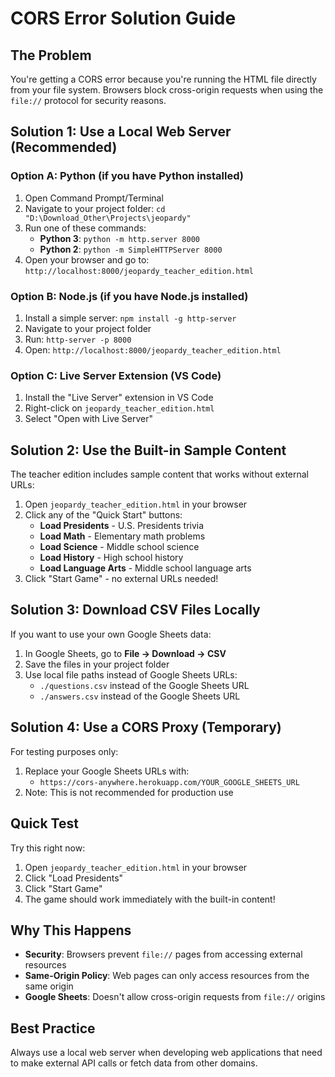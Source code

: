 # CORS Error Solution Guide

## The Problem
You're getting a CORS error because you're running the HTML file directly from your file system. Browsers block cross-origin requests when using the `file://` protocol for security reasons.

## Solution 1: Use a Local Web Server (Recommended)

### Option A: Python (if you have Python installed)
1. Open Command Prompt/Terminal
2. Navigate to your project folder: `cd "D:\Download_Other\Projects\jeopardy"`
3. Run one of these commands:
   - **Python 3**: `python -m http.server 8000`
   - **Python 2**: `python -m SimpleHTTPServer 8000`
4. Open your browser and go to: `http://localhost:8000/jeopardy_teacher_edition.html`

### Option B: Node.js (if you have Node.js installed)
1. Install a simple server: `npm install -g http-server`
2. Navigate to your project folder
3. Run: `http-server -p 8000`
4. Open: `http://localhost:8000/jeopardy_teacher_edition.html`

### Option C: Live Server Extension (VS Code)
1. Install the "Live Server" extension in VS Code
2. Right-click on `jeopardy_teacher_edition.html`
3. Select "Open with Live Server"

## Solution 2: Use the Built-in Sample Content

The teacher edition includes sample content that works without external URLs:

1. Open `jeopardy_teacher_edition.html` in your browser
2. Click any of the "Quick Start" buttons:
   - **Load Presidents** - U.S. Presidents trivia
   - **Load Math** - Elementary math problems
   - **Load Science** - Middle school science
   - **Load History** - High school history
   - **Load Language Arts** - Middle school language arts
3. Click "Start Game" - no external URLs needed!

## Solution 3: Download CSV Files Locally

If you want to use your own Google Sheets data:

1. In Google Sheets, go to **File → Download → CSV**
2. Save the files in your project folder
3. Use local file paths instead of Google Sheets URLs:
   - `./questions.csv` instead of the Google Sheets URL
   - `./answers.csv` instead of the Google Sheets URL

## Solution 4: Use a CORS Proxy (Temporary)

For testing purposes only:
1. Replace your Google Sheets URLs with:
   - `https://cors-anywhere.herokuapp.com/YOUR_GOOGLE_SHEETS_URL`
2. Note: This is not recommended for production use

## Quick Test

Try this right now:
1. Open `jeopardy_teacher_edition.html` in your browser
2. Click "Load Presidents" 
3. Click "Start Game"
4. The game should work immediately with the built-in content!

## Why This Happens

- **Security**: Browsers prevent `file://` pages from accessing external resources
- **Same-Origin Policy**: Web pages can only access resources from the same origin
- **Google Sheets**: Doesn't allow cross-origin requests from `file://` origins

## Best Practice

Always use a local web server when developing web applications that need to make external API calls or fetch data from other domains.
